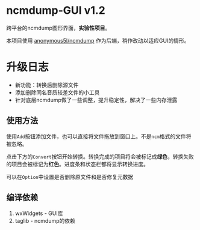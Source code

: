# ncmdump-GUI v1.2

跨平台的ncmdump图形界面，**实验性项目**。
 
本项目使用 [anonymous5l/ncmdump](https://github.com/anonymous5l/ncmdump) 作为后端，稍作改动以适应GUI的情形。

# 升级日志

 - 新功能：转换后删除源文件
 - 添加删除同名音质较差文件的小工具
 - 针对底层ncmdump做了一些调整，提升稳定性，解决了一些内存泄露

## 使用方法

使用`Add`按钮添加文件，也可以直接将文件拖放到窗口上。不是`ncm`格式的文件将被忽略。

点击下方的`Convert`按钮开始转换。转换完成的项目将会被标记成**绿色**，转换失败的项目会被标记为**红色**。进度条和状态栏都将显示转换进度。

可以在`Option`中设置是否删除原文件和是否修复元数据


## 编译依赖

 1. wxWidgets - GUI库
 2. taglib - ncmdump的依赖

